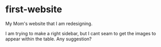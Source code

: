 # first-website
My Mom's website that I am redesigning.

I am trying to make a right sidebar, but I cant seam to get the images to appear within the table. Any suggestion?
